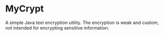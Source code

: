 MyCrypt
=======

A simple Java text encryption utility. The encryption is weak and custom, not intended for encrypting sensitive information.
